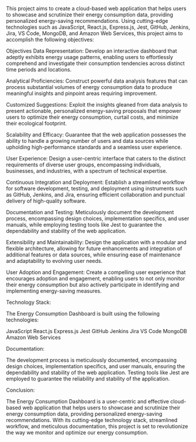 This project aims to create a cloud-based web application that helps users to showcase and scrutinize their energy consumption data, providing personalized energy-saving recommendations. Using cutting-edge technologies such as JavaScript, React.js, Express.js, Jest, GitHub, Jenkins, Jira, VS Code, MongoDB, and Amazon Web Services, this project aims to accomplish the following objectives:

Objectives
Data Representation: 
Develop an interactive dashboard that adeptly exhibits energy usage patterns, enabling users to effortlessly comprehend and investigate their consumption tendencies across distinct time periods and locations.

Analytical Proficiencies: 
Construct powerful data analysis features that can process substantial volumes of energy consumption data to produce meaningful insights and pinpoint areas requiring improvement.

Customized Suggestions: 
Exploit the insights gleaned from data analysis to present actionable, personalized energy-saving proposals that empower users to optimize their energy consumption, curtail costs, and minimize their ecological footprint.

Scalability and Efficacy: 
Guarantee that the web application possesses the ability to handle a growing number of users and data sources while upholding high-performance standards and a seamless user experience.

User Experience: 
Design a user-centric interface that caters to the distinct requirements of diverse user groups, encompassing individuals, businesses, and industries, with a spectrum of technical expertise.

Continuous Integration and Deployment: 
Establish a streamlined workflow for software development, testing, and deployment using instruments such as GitHub, Jenkins, and Jira, ensuring efficient collaboration and punctual delivery of high-quality software.

Documentation and Testing: 
Meticulously document the development process, encompassing design choices, implementation specifics, and user manuals, while employing testing tools like Jest to guarantee the dependability and stability of the web application.

Extensibility and Maintainability: 
Design the application with a modular and flexible architecture, allowing for future enhancements and integration of additional features or data sources, while ensuring ease of maintenance and adaptability to evolving user needs.

User Adoption and Engagement:
Create a compelling user experience that encourages adoption and engagement, enabling users to not only monitor their energy consumption but also actively participate in identifying and implementing energy-saving measures.

Technology Stack:

The Energy Consumption Dashboard is built using the following technologies:

JavaScript
React.js
Express.js
Jest
GitHub
Jenkins
Jira
VS Code
MongoDB
Amazon Web Services

Documentation:

The development process is meticulously documented, encompassing design choices, implementation specifics, and user manuals, ensuring the dependability and stability of the web application. Testing tools like Jest are employed to guarantee the reliability and stability of the application.

Conclusion:

The Energy Consumption Dashboard is a user-centric and effective cloud-based web application that helps users to showcase and scrutinize their energy consumption data, providing personalized energy-saving recommendations. With its cutting-edge technology stack, streamlined workflow, and meticulous documentation, this project is set to revolutionize the way we monitor and optimize our energy consumption.
